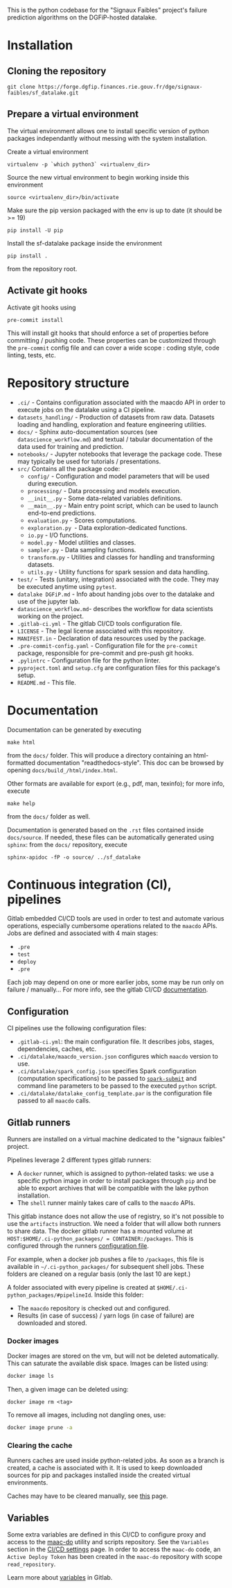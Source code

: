 This is the python codebase for the "Signaux Faibles" project's failure prediction algorithms on the DGFiP-hosted datalake.

# Installation

## Cloning the repository

``` shell
git clone https://forge.dgfip.finances.rie.gouv.fr/dge/signaux-faibles/sf_datalake.git

```

## Prepare a virtual environment

The virtual environment allows one to install specific version of python packages independantly without messing with the system installation.

Create a virtual environment

``` shell
virtualenv -p `which python3` <virtualenv_dir>
```

Source the new virtual environment to begin working inside this environment

``` shell
source <virtualenv_dir>/bin/activate
```

Make sure the pip version packaged with the env is up to date (it should be >= 19)

``` shell
pip install -U pip
```

Install the sf-datalake package inside the environment

``` shell
pip install .
```

from the repository root.

## Activate git hooks

Activate git hooks using

``` shell
pre-commit install
```

This will install git hooks that should enforce a set of properties before committing / pushing code. These properties can be customized through the `pre-commit` config file and can cover a wide scope : coding style, code linting, tests, etc.

# Repository structure

- `.ci/` - Contains configuration associated with the maacdo API in order to execute jobs on the datalake using a CI pipeline.
- `datasets_handling/` - Production of datasets from raw data. Datasets loading and handling, exploration and feature engineering utilities.
- `docs/` - Sphinx auto-documentation sources (see `datascience_workflow.md`) and textual / tabular documentation of the data used for training and prediction.
- `notebooks/` - Jupyter notebooks that leverage the package code. These may typically be used for tutorials / presentations.
- `src/` Contains all the package code:
    - `config/` - Configuration and model parameters that will be used during execution.
    - `processing/` - Data processing and models execution.
    - `__init__.py` - Some data-related variables definitions.
    - `__main__.py` - Main entry point script, which can be used to launch end-to-end predictions.
    - `evaluation.py` - Scores computations.
    - `exploration.py `- Data exploration-dedicated functions.
    - `io.py` - I/O functions.
    - `model.py` - Model utilities and classes.
    - `sampler.py` - Data sampling functions.
    - `transform.py` - Utilities and classes for handling and transforming datasets.
    - `utils.py` - Utility functions for spark session and data handling.
- `test/` - Tests (unitary, integration) associated with the code. They may be executed anytime using `pytest`.
- `datalake DGFiP.md` - Info about handing jobs over to the datalake and use of the jupyter lab.
- `datascience_workflow.md`- describes the workflow for data scientists working on the project.
- `.gitlab-ci.yml` - The gitlab CI/CD tools configuration file.
- `LICENSE` - The legal license associated with this repository.
- `MANIFEST.in` - Declaration of data resources used by the package.
- `.pre-commit-config.yaml` - Configuration file for the `pre-commit` package, responsible for pre-commit and pre-push git hooks.
- `.pylintrc` - Configuration file for the python linter.
- `pyproject.toml` and `setup.cfg` are configuration files for this package's setup.
- `README.md` - This file.

# Documentation

Documentation can be generated by executing

``` shell
make html
```

from the `docs/` folder. This will produce a directory containing an html-formatted documentation "readthedocs-style". This doc can be browsed by opening `docs/build_/html/index.html`.

Other formats are available for export (e.g., pdf, man, texinfo); for more info, execute

``` shell
make help
```

from the `docs/` folder as well.

Documentation is generated based on the `.rst` files contained inside `docs/source`. If needed, these files can be automatically generated using `sphinx`: from the `docs/` repository, execute

``` shell
sphinx-apidoc -fP -o source/ ../sf_datalake
```
# Continuous integration (CI), pipelines

Gitlab embedded CI/CD tools are used in order to test and automate various operations, especially cumbersome operations related to the `maacdo` APIs. Jobs are defined and associated with 4 main stages:
- `.pre`
- `test`
- `deploy`
- `.pre`

Each job may depend on one or more earlier jobs, some may be run only on failure / manually… For more info, see the gitlab CI/CD [documentation](https://docs.gitlab.com/ee/ci/).

## Configuration

CI pipelines use the following configuration files:
- `.gitlab-ci.yml`: the main configuration file. It describes jobs, stages, dependencies, caches, etc.
- `.ci/datalake/maacdo_version.json` configures which `maacdo` version to use.
- `.ci/datalake/spark_config.json` specifies Spark configuration (computation specifications) to be passed to [`spark-submit`](https://spark.apache.org/docs/2.3.2/submitting-applications.html) and command line parameters to be passed to the executed `python` script.
- `.ci/datalake/datalake_config_template.par` is the configuration file passed to all `maacdo` calls.

## Gitlab runners

Runners are installed on a virtual machine dedicated to the "signaux faibles" project.

Pipelines leverage 2 different types gitlab runners:
- A `docker` runner, which is assigned to python-related tasks: we use a specific python image in order to install packages through `pip` and be able to export archives that will be compatible with the  lake python installation.
- The `shell` runner mainly takes care of calls to the `maacdo` APIs.

This gitlab instance does not allow the use of registry, so it's not possible to use the `artifacts` instruction. We need a folder that will allow both runners to share data. The docker gitlab runner has a mounted volume at `HOST:$HOME/.ci-python_packages/ = CONTAINER:/packages`. This is configured through the runners [configuration file](https://docs.gitlab.com/runner/configuration/advanced-configuration.html).

For example, when a docker job pushes a file to `/packages`, this file is available in `~/.ci-python_packages/` for subsequent shell jobs. These folders are cleaned on a regular basis (only the last 10 are kept.)

A folder associated with every pipeline is created at `$HOME/.ci-python_packages/#pipelineId`. Inside this folder:
- The `maacdo` repository is checked out and configured.
- Results (in case of success) / yarn logs (in case of failure) are downloaded and stored.

### Docker images

Docker images are stored on the vm, but will not be deleted automatically. This can saturate the available disk space. Images can be listed using:

```sh
docker image ls
```

Then, a given image can be deleted using:

``` shell
docker image rm <tag>
```

To remove all images, including not dangling ones, use:
```sh
docker image prune -a
```

### Clearing the cache

Runners caches are used inside python-related jobs. As soon as a branch is created, a cache is associated with it. It is used to keep downloaded sources for pip and packages installed inside the created virtual environments.

Caches may have to be cleared manually, see [this](https://docs.gitlab.com/ee/ci/caching/index.html#clearing-the-cache) page.

## Variables

Some extra variables are defined in this CI/CD to configure proxy and access to the [maac-do](https://forge.dgfip.finances.rie.gouv.fr/raphaelventura/maac-do/) utility and scripts repository. See the `Variables` section in the [CI/CD settings](https://forge.dgfip.finances.rie.gouv.fr/dge/signaux-faibles/sf_datalake/-/settings/ci_cd) page. In order to access the `maac-do` code, an `Active Deploy Token` has been created in the `maac-do` repository with scope `read_repository`.

Learn more about [variables](https://forge.dgfip.finances.rie.gouv.fr/help/ci/variables/index) in Gitlab.

